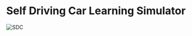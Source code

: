 # Self Driving Car Learning Simulator

![SDC](https://github.com/ankitsinghh12/selfdrivingcar_HTML_css/assets/91384444/a6685a4d-a07b-44c9-9fe2-21d10677c0ef)
